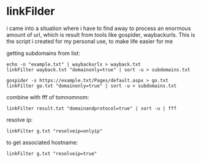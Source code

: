 # linkFilder
i came into a situation where i have to find away to process an enormous amount of url, which is result from tools like gospider, waybackurls. This is the script i created for my personal use, to make life easier for me

getting subdomains from list:
```
echo -n "example.txt" | waybackurls > wayback.txt
linkFilter wayback.txt "domainonly=true" | sort -u > subdomains.txt
```
```
gospider -s https://example.txt/Pages/default.aspx > go.txt
linkFilter go.txt "domainonly=true" | sort -u > subdomains.txt
```
combine with fff of tomnomnom:
```
linkFilter result.txt "domainandprotocol=true" | sort -u | fff
```
resolve ip:
```
linkFilter g.txt "resolveip=onlyip"
```
to get associated hostname:
```
linkFilter g.txt "resolveip=true"
```

